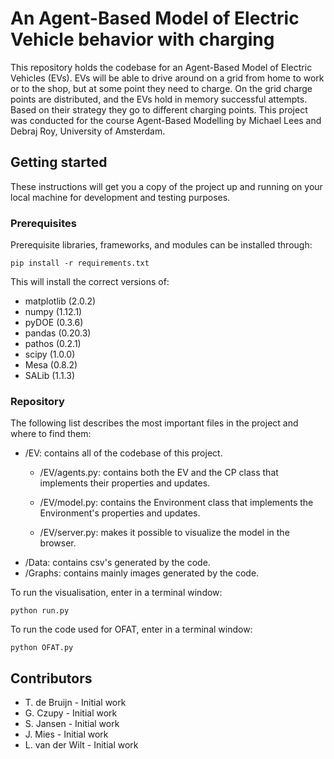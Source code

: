 # An Agent-Based Model of Electric Vehicle behavior with charging
This repository holds the codebase for an Agent-Based Model of Electric Vehicles (EVs). EVs will be able to drive around on a grid from home to work or to the shop, but at some point they need to charge. On the grid charge points are distributed, and the EVs hold in memory successful attempts. Based on their strategy they go to different charging points. This project was conducted for the course Agent-Based Modelling by Michael Lees and Debraj Roy, University of Amsterdam.

## Getting started
These instructions will get you a copy of the project up and running on your local machine for development and testing purposes.

### Prerequisites
Prerequisite libraries, frameworks, and modules can be installed through:

```
pip install -r requirements.txt
```

This will install the correct versions of:

* matplotlib (2.0.2)
* numpy (1.12.1)
* pyDOE (0.3.6)
* pandas (0.20.3)
* pathos (0.2.1)
* scipy (1.0.0)
* Mesa (0.8.2)
* SALib (1.1.3)

### Repository

The following list describes the most important files in the project and where to find them:

* /EV: contains all of the codebase of this project.
  * /EV/agents.py: contains both the EV and the CP class that implements their properties and updates.

  * /EV/model.py: contains the Environment class that implements the Environment's properties and updates.
  * /EV/server.py: makes it possible to visualize the model in the browser.
* /Data: contains csv's generated by the code.
* /Graphs: contains mainly images generated by the code.

To run the visualisation, enter in  a terminal window:
```
python run.py
```

To run the code used for OFAT, enter in a terminal window:
```
python OFAT.py
```



## Contributors
* T. de Bruijn - Initial work
* G. Czupy - Initial work
* S. Jansen - Initial work
* J. Mies - Initial work
* L. van der Wilt - Initial work


